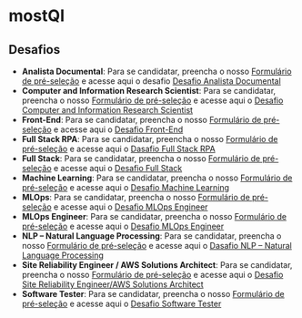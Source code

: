 # mostQI

## Desafios

- **Analista Documental**: Para se candidatar, preencha o nosso [Formulário de pré-seleção](https://forms.gle/p9Krc3Yykaesf6Nz8) e acesse aqui o desafio [Desafio Analista Documental](https://github.com/mostqi/desafios-analista-documental)
- **Computer and Information Research Scientist**: Para se candidatar, preencha o nosso [Formulário de pré-seleção](https://forms.gle/C54GtVs95hTv1mZU9) e acesse aqui o [Desafio Computer and Information Research Scientist](https://github.com/mostqi/desafios-analytical)
- **Front-End**: Para se candidatar, preencha o nosso [Formulário de pré-seleção](https://forms.gle/aQmLYRyXa4NPJBFA8) e acesse aqui o [Desafio Front-End](https://github.com/mostqi/desafios-frontend)  
- **Full Stack RPA**: Para se candidatar, preencha o nosso [Formulário de pré-seleção](https://forms.gle/uEwouDrgVRRfZy9y8) e acesse aqui o [Dasafio Full Stack RPA](https://github.com/mostqi/desafios-fullstack-rpa)
- **Full Stack**: Para se candidatar, preencha o nosso [Formulário de pré-seleção](https://forms.gle/JDGMRyKXoyv2w4pNA) e acesse aqui o [Desafio Full Stack](https://github.com/mostqi/desafios-fullstack) 
- **Machine Learning**: Para se candidatar, preencha o nosso [Formulário de pré-seleção](https://forms.gle/Hp3Rf1JLrVxZLW2L7) e acesse aqui o [Desafio Machine Learning](https://github.com/mostqi/desafios-ml)
- **MLOps**: Para se candidatar, preencha o nosso [Formulário de pré-seleção](https://docs.google.com/forms/d/e/1FAIpQLSdpzOedermDvf7IO7hp_AuN0xiIgreg7CprEYMgOB7Zg8PpcQ/viewform?usp=sf_link) e acesse aqui o [Desafio MLOps Engineer](https://github.com/mostqi/desafios-mlops) 
- **MLOps Engineer**: Para se candidatar, preencha o nosso [Formulário de pré-seleção](https://forms.gle/hGJEW3uPfMBR4URX7) e acesse aqui o [Desafio MLOps Engineer](https://github.com/mostqi/desafios-mlops) 
- **NLP – Natural Language Processing**: Para se candidatar, preencha o nosso [Formulário de pré-seleção](https://forms.gle/9ykgLgK7BtkNHmyJ6) e acesse aqui o [Dasafio NLP – Natural Language Processing](https://github.com/mostqi/desafios-nlp)
- **Site Reliability Engineer / AWS Solutions Architect**: Para se candidatar, preencha o nosso [Formulário de pré-seleção](https://forms.gle/Nw8jVJUZY5kiRRKF7) e acesse aqui o [Desafio Site Reliability Engineer/AWS Solutions Architect](https://github.com/mostqi/desafios-infra)
- **Software Tester**: Para se candidatar, preencha o nosso [Formulário de pré-seleção](https://forms.gle/s8V6C31CDxZSaeX78) e acesse aqui o [Desafio Software Tester](https://github.com/mostqi/desafios-testes)

